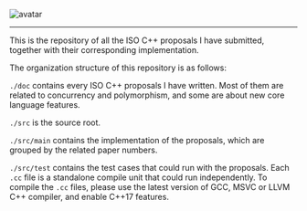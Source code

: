 ![avatar](https://repository-images.githubusercontent.com/150747489/96be8380-91ca-11e9-8997-b256113e3c25)

---

This is the repository of all the ISO C++ proposals I have submitted, together
with their corresponding implementation.

The organization structure of this repository is as follows:

`./doc` contains every ISO C++ proposals I have written. Most of them are
        related to concurrency and polymorphism, and some are about new core
        language features.

`./src` is the source root.

`./src/main` contains the implementation of the proposals, which are grouped
             by the related paper numbers.

`./src/test` contains the test cases that could run with the proposals. Each
             `.cc` file is a standalone compile unit that could run
             independently. To compile the `.cc` files, please use the latest
             version of GCC, MSVC or LLVM C++ compiler, and enable C++17
             features.
